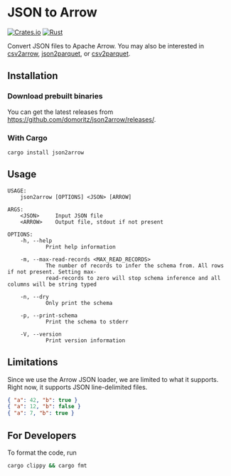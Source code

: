 # JSON to Arrow

[![Crates.io](https://img.shields.io/crates/v/json2arrow.svg)](https://crates.io/crates/json2arrow)
[![Rust](https://github.com/domoritz/json2arrow/actions/workflows/rust.yml/badge.svg)](https://github.com/domoritz/json2arrow/actions/workflows/rust.yml)

Convert JSON files to Apache Arrow. You may also be interested in [csv2arrow](https://github.com/domoritz/csv2arrow), [json2parquet](https://github.com/domoritz/json2parquet), or [csv2parquet](https://github.com/domoritz/csv2parquet).

## Installation

### Download prebuilt binaries

You can get the latest releases from https://github.com/domoritz/json2arrow/releases/.

### With Cargo

```
cargo install json2arrow
```

## Usage

```
USAGE:
    json2arrow [OPTIONS] <JSON> [ARROW]

ARGS:
    <JSON>     Input JSON file
    <ARROW>    Output file, stdout if not present

OPTIONS:
    -h, --help
            Print help information

    -m, --max-read-records <MAX_READ_RECORDS>
            The number of records to infer the schema from. All rows if not present. Setting max-
            read-records to zero will stop schema inference and all columns will be string typed

    -n, --dry
            Only print the schema

    -p, --print-schema
            Print the schema to stderr

    -V, --version
            Print version information
```

## Limitations

Since we use the Arrow JSON loader, we are limited to what it supports. Right now, it supports JSON line-delimited files.

```json
{ "a": 42, "b": true }
{ "a": 12, "b": false }
{ "a": 7, "b": true }
```

## For Developers

To format the code, run

```bash
cargo clippy && cargo fmt
```
